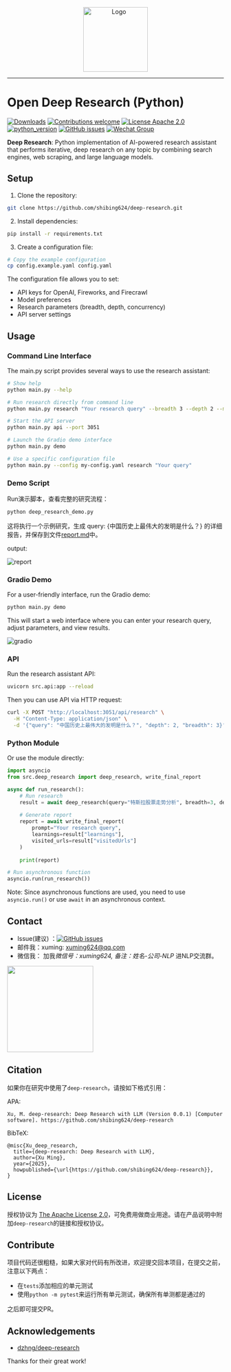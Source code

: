 <div align="center">
  <a href="https://github.com/shibing624/deep-research">
    <img src="https://raw.githubusercontent.com/shibing624/deep-research/main/docs/logo.png" height="150" alt="Logo">
  </a>
</div>

-----------------

# Open Deep Research (Python)
[![Downloads](https://static.pepy.tech/badge/deep-research)](https://pepy.tech/project/deep-research)
[![Contributions welcome](https://img.shields.io/badge/contributions-welcome-brightgreen.svg)](CONTRIBUTING.md)
[![License Apache 2.0](https://img.shields.io/badge/license-Apache%202.0-blue.svg)](LICENSE)
[![python_version](https://img.shields.io/badge/Python-3.8%2B-green.svg)](requirements.txt)
[![GitHub issues](https://img.shields.io/github/issues/shibing624/deep-research.svg)](https://github.com/shibing624/deep-research/issues)
[![Wechat Group](https://img.shields.io/badge/wechat-group-green.svg?logo=wechat)](#Contact)


**Deep Research**: Python implementation of AI-powered research assistant that performs iterative, deep research on any topic by combining search engines, web scraping, and large language models.

## Setup

1. Clone the repository: 

```bash
git clone https://github.com/shibing624/deep-research.git
```
2. Install dependencies:

```bash
pip install -r requirements.txt
```

3. Create a configuration file:

```bash
# Copy the example configuration
cp config.example.yaml config.yaml
```

The configuration file allows you to set:
- API keys for OpenAI, Fireworks, and Firecrawl
- Model preferences
- Research parameters (breadth, depth, concurrency)
- API server settings

## Usage

### Command Line Interface

The main.py script provides several ways to use the research assistant:

```bash
# Show help
python main.py --help

# Run research directly from command line
python main.py research "Your research query" --breadth 3 --depth 2 --mode report

# Start the API server
python main.py api --port 3051

# Launch the Gradio demo interface
python main.py demo

# Use a specific configuration file
python main.py --config my-config.yaml research "Your query"
```

### Demo Script

Run演示脚本，查看完整的研究流程：

```bash
python deep_research_demo.py
```

这将执行一个示例研究，生成 query: {中国历史上最伟大的发明是什么？} 的详细报告，并保存到文件[report.md](https://github.com/shibing624/deep-research/blob/main/report.md)中。

output:

![report](https://github.com/shibing624/deep-research/blob/main/docs/report.png)

### Gradio Demo

For a user-friendly interface, run the Gradio demo:

```bash
python main.py demo
```

This will start a web interface where you can enter your research query, adjust parameters, and view results.

![gradio](https://github.com/shibing624/deep-research/blob/main/docs/gradio.png)
### API

Run the research assistant API:

```bash
uvicorn src.api:app --reload
```

Then you can use API via HTTP request:

```bash
curl -X POST "http://localhost:3051/api/research" \
  -H "Content-Type: application/json" \
  -d '{"query": "中国历史上最伟大的发明是什么？", "depth": 2, "breadth": 3}'
```

### Python Module

Or use the module directly:

```python
import asyncio
from src.deep_research import deep_research, write_final_report

async def run_research():
    # Run research
    result = await deep_research(query="特斯拉股票走势分析", breadth=3, depth=2)
    
    # Generate report
    report = await write_final_report(
        prompt="Your research query", 
        learnings=result["learnings"], 
        visited_urls=result["visitedUrls"]
    )
    
    print(report)

# Run asynchronous function
asyncio.run(run_research())
```

Note: Since asynchronous functions are used, you need to use `asyncio.run()` or use `await` in an asynchronous context. 


## Contact

- Issue(建议)
  ：[![GitHub issues](https://img.shields.io/github/issues/shibing624/deep-research.svg)](https://github.com/shibing624/deep-research/issues)
- 邮件我：xuming: xuming624@qq.com
- 微信我： 加我*微信号：xuming624, 备注：姓名-公司-NLP* 进NLP交流群。

<img src="https://github.com/shibing624/deep-research/blob/main/docs/wechat.jpeg" width="200" />

## Citation

如果你在研究中使用了`deep-research`，请按如下格式引用：

APA:

```
Xu, M. deep-research: Deep Research with LLM (Version 0.0.1) [Computer software]. https://github.com/shibing624/deep-research
```

BibTeX:

```
@misc{Xu_deep_research,
  title={deep-research: Deep Research with LLM},
  author={Xu Ming},
  year={2025},
  howpublished={\url{https://github.com/shibing624/deep-research}},
}
```

## License

授权协议为 [The Apache License 2.0](/LICENSE)，可免费用做商业用途。请在产品说明中附加`deep-research`的链接和授权协议。
## Contribute

项目代码还很粗糙，如果大家对代码有所改进，欢迎提交回本项目，在提交之前，注意以下两点：

- 在`tests`添加相应的单元测试
- 使用`python -m pytest`来运行所有单元测试，确保所有单测都是通过的

之后即可提交PR。

## Acknowledgements

- [dzhng/deep-research](https://github.com/dzhng/deep-research)

Thanks for their great work!